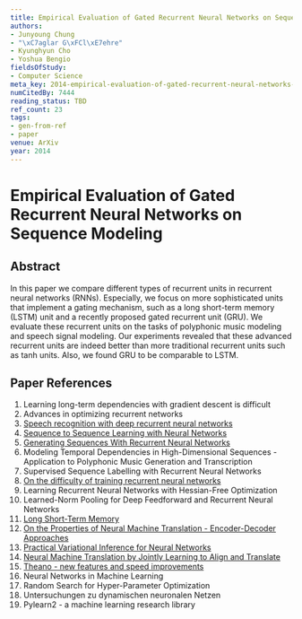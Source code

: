 ```yaml
---
title: Empirical Evaluation of Gated Recurrent Neural Networks on Sequence Modeling
authors:
- Junyoung Chung
- "\xC7aglar G\xFCl\xE7ehre"
- Kyunghyun Cho
- Yoshua Bengio
fieldsOfStudy:
- Computer Science
meta_key: 2014-empirical-evaluation-of-gated-recurrent-neural-networks-on-sequence-modeling
numCitedBy: 7444
reading_status: TBD
ref_count: 23
tags:
- gen-from-ref
- paper
venue: ArXiv
year: 2014
---
```


# Empirical Evaluation of Gated Recurrent Neural Networks on Sequence Modeling

## Abstract

In this paper we compare different types of recurrent units in recurrent neural networks (RNNs). Especially, we focus on more sophisticated units that implement a gating mechanism, such as a long short-term memory (LSTM) unit and a recently proposed gated recurrent unit (GRU). We evaluate these recurrent units on the tasks of polyphonic music modeling and speech signal modeling. Our experiments revealed that these advanced recurrent units are indeed better than more traditional recurrent units such as tanh units. Also, we found GRU to be comparable to LSTM.

## Paper References

1. Learning long-term dependencies with gradient descent is difficult
2. Advances in optimizing recurrent networks
3. [Speech recognition with deep recurrent neural networks](2013-speech-recognition-with-deep-recurrent-neural-networks)
4. [Sequence to Sequence Learning with Neural Networks](2014-sequence-to-sequence-learning-with-neural-networks)
5. [Generating Sequences With Recurrent Neural Networks](2013-generating-sequences-with-recurrent-neural-networks)
6. Modeling Temporal Dependencies in High-Dimensional Sequences - Application to Polyphonic Music Generation and Transcription
7. Supervised Sequence Labelling with Recurrent Neural Networks
8. [On the difficulty of training recurrent neural networks](2013-on-the-difficulty-of-training-recurrent-neural-networks)
9. Learning Recurrent Neural Networks with Hessian-Free Optimization
10. Learned-Norm Pooling for Deep Feedforward and Recurrent Neural Networks
11. [Long Short-Term Memory](1997-long-short-term-memory)
12. [On the Properties of Neural Machine Translation - Encoder-Decoder Approaches](2014-on-the-properties-of-neural-machine-translation-encoder-decoder-approaches)
13. [Practical Variational Inference for Neural Networks](2011-practical-variational-inference-for-neural-networks)
14. [Neural Machine Translation by Jointly Learning to Align and Translate](2015-neural-machine-translation-by-jointly-learning-to-align-and-translate)
15. [Theano - new features and speed improvements](2012-theano-new-features-and-speed-improvements)
16. Neural Networks in Machine Learning
17. Random Search for Hyper-Parameter Optimization
18. Untersuchungen zu dynamischen neuronalen Netzen
19. Pylearn2 - a machine learning research library
